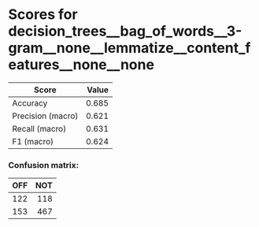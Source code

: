 # Scores for decision_trees__bag_of_words__3-gram__none__lemmatize__content_features__none__none
|      Score      |Value|
|-----------------|----:|
|Accuracy         |0.685|
|Precision (macro)|0.621|
|Recall (macro)   |0.631|
|F1 (macro)       |0.624|

### Confusion matrix:
|OFF|NOT|
|--:|--:|
|122|118|
|153|467|
